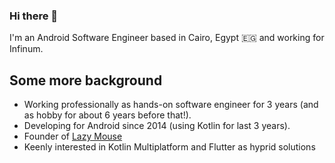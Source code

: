 ### Hi there 👋

I'm an Android Software Engineer based in Cairo, Egypt 🇪🇬 and working for Infinum.

## Some more background
- Working professionally as hands-on software engineer for 3 years (and as hobby for about 6 years before that!).  
- Developing for Android since 2014 (using Kotlin for last 3 years).
- Founder of [Lazy Mouse](http://lzmouse.com/)
- Keenly interested in Kotlin Multiplatform and Flutter as hyprid solutions
